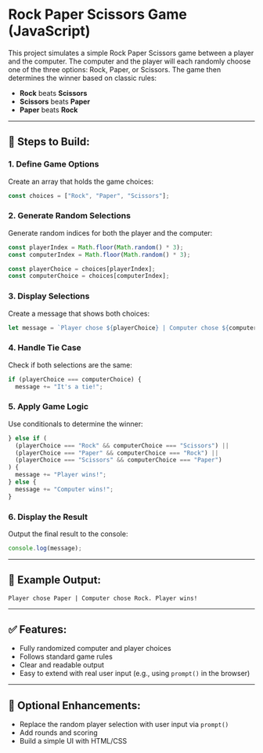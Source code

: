 # Rock Paper Scissors Game (JavaScript)

This project simulates a simple Rock Paper Scissors game between a player and the computer. The computer and the player will each randomly choose one of the three options: Rock, Paper, or Scissors. The game then determines the winner based on classic rules:

* **Rock** beats **Scissors**
* **Scissors** beats **Paper**
* **Paper** beats **Rock**

---

## 🧠 Steps to Build:

### 1. Define Game Options

Create an array that holds the game choices:

```javascript
const choices = ["Rock", "Paper", "Scissors"];
```

### 2. Generate Random Selections

Generate random indices for both the player and the computer:

```javascript
const playerIndex = Math.floor(Math.random() * 3);
const computerIndex = Math.floor(Math.random() * 3);

const playerChoice = choices[playerIndex];
const computerChoice = choices[computerIndex];
```

### 3. Display Selections

Create a message that shows both choices:

```javascript
let message = `Player chose ${playerChoice} | Computer chose ${computerChoice}. `;
```

### 4. Handle Tie Case

Check if both selections are the same:

```javascript
if (playerChoice === computerChoice) {
  message += "It's a tie!";
```

### 5. Apply Game Logic

Use conditionals to determine the winner:

```javascript
} else if (
  (playerChoice === "Rock" && computerChoice === "Scissors") ||
  (playerChoice === "Paper" && computerChoice === "Rock") ||
  (playerChoice === "Scissors" && computerChoice === "Paper")
) {
  message += "Player wins!";
} else {
  message += "Computer wins!";
}
```

### 6. Display the Result

Output the final result to the console:

```javascript
console.log(message);
```

---

## 💪 Example Output:

```
Player chose Paper | Computer chose Rock. Player wins!
```

---

## ✅ Features:

* Fully randomized computer and player choices
* Follows standard game rules
* Clear and readable output
* Easy to extend with real user input (e.g., using `prompt()` in the browser)

---

## 📌 Optional Enhancements:

* Replace the random player selection with user input via `prompt()`
* Add rounds and scoring
* Build a simple UI with HTML/CSS

